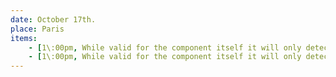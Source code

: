 ```yaml
---
date: October 17th.
place: Paris
items: 
    - [1\:00pm, While valid for the component itself it will only detect scrolling inside the component. If you want to detect the whole page scroll you need to use window.addEventListener. See other answers]
    - [1\:00pm, While valid for the component itself it will only detect scrolling inside the component. If you want to detect the whole page scroll you need to use window.addEventListener. See other answers]
---
```

